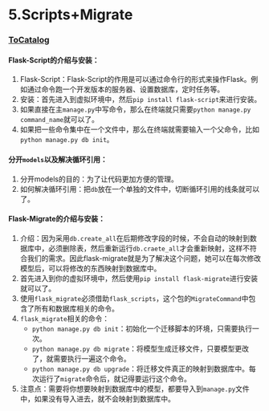 # 5.Scripts+Migrate

### [ToCatalog](../)

#### Flask-Script的介绍与安装：

1. Flask-Script：Flask-Script的作用是可以通过命令行的形式来操作Flask。例如通过命令跑一个开发版本的服务器、设置数据库，定时任务等。
2. 安装：首先进入到虚拟环境中，然后`pip install flask-script`来进行安装。
3. 如果直接在主`manage.py`中写命令，那么在终端就只需要`python manage.py command_name`就可以了。
4. 如果把一些命令集中在一个文件中，那么在终端就需要输入一个父命令，比如`python manage.py db init`。

#### 分开`models`以及解决循环引用：

1. 分开models的目的：为了让代码更加方便的管理。
2. 如何解决循环引用：把`db`放在一个单独的文件中，切断循环引用的线条就可以了。

#### Flask-Migrate的介绍与安装：

1. 介绍：因为采用`db.create_all`在后期修改字段的时候，不会自动的映射到数据库中，必须删除表，然后重新运行`db.craete_all`才会重新映射，这样不符合我们的需求。因此flask-migrate就是为了解决这个问题，她可以在每次修改模型后，可以将修改的东西映射到数据库中。
2. 首先进入到你的虚拟环境中，然后使用`pip install flask-migrate`进行安装就可以了。
3. 使用`flask_migrate`必须借助`flask_scripts`，这个包的`MigrateCommand`中包含了所有和数据库相关的命令。
4. `flask_migrate`相关的命令：
   * `python manage.py db init`：初始化一个迁移脚本的环境，只需要执行一次。
   * `python manage.py db migrate`：将模型生成迁移文件，只要模型更改了，就需要执行一遍这个命令。
   * `python manage.py db upgrade`：将迁移文件真正的映射到数据库中。每次运行了`migrate`命令后，就记得要运行这个命令。
5. 注意点：需要将你想要映射到数据库中的模型，都要导入到`manage.py`文件中，如果没有导入进去，就不会映射到数据库中。

